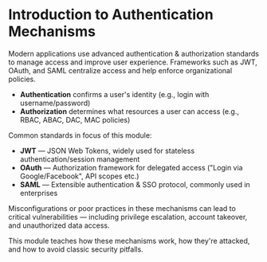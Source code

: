 # Introduction to Authentication Mechanisms

Modern applications use advanced authentication & authorization standards to manage access and improve user experience. Frameworks such as JWT, OAuth, and SAML centralize access and help enforce organizational policies.

- **Authentication** confirms a user's identity (e.g., login with username/password)
- **Authorization** determines what resources a user can access (e.g., RBAC, ABAC, DAC, MAC policies)

Common standards in focus of this module:
- **JWT** — JSON Web Tokens, widely used for stateless authentication/session management
- **OAuth** — Authorization framework for delegated access ("Login via Google/Facebook", API scopes etc.)
- **SAML** — Extensible authentication & SSO protocol, commonly used in enterprises

Misconfigurations or poor practices in these mechanisms can lead to critical vulnerabilities — including privilege escalation, account takeover, and unauthorized data access.

This module teaches how these mechanisms work, how they're attacked, and how to avoid classic security pitfalls.
